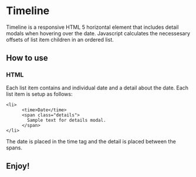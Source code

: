 # Timeline
Timeline is a responsive HTML 5 horizontal element that includes detail modals when hovering over the date. Javascript calculates the necessesary offsets of list item children in an ordered list.


## How to use
### HTML
Each list item contains and individual date and a detail about the date. Each list item is setup as follows:

```
<li>
      <time>Date</time>
      <span class="details">
        Sample text for details modal.
      </span>
</li>
```

The date is placed in the time tag and the detail is placed between the spans.

## Enjoy!
